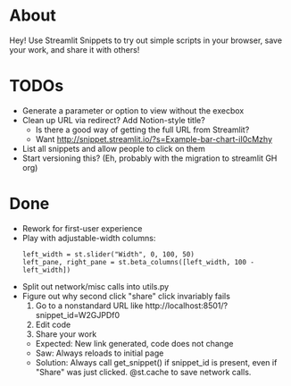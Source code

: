 # About

Hey! Use Streamlit Snippets to try out simple scripts in your browser, save your
work, and share it with others!

# TODOs

- Generate a parameter or option to view without the execbox
- Clean up URL via redirect? Add Notion-style title?
  - Is there a good way of getting the full URL from Streamlit?
  - Want http://snippet.streamlit.io/?s=Example-bar-chart-iI0cMzhy
- List all snippets and allow people to click on them
- Start versioning this? (Eh, probably with the migration to streamlit GH org)

# Done

- Rework for first-user experience
- Play with adjustable-width columns:
  ```
  left_width = st.slider("Width", 0, 100, 50)
  left_pane, right_pane = st.beta_columns([left_width, 100 - left_width])
  ```
- Split out network/misc calls into utils.py
- Figure out why second click "share" click invariably fails
  1. Go to a nonstandard URL like http://localhost:8501/?snippet_id=W2GJPDf0
  2. Edit code
  3. Share your work
  - Expected: New link generated, code does not change
  - Saw: Always reloads to initial page
  - Solution: Always call get_snippet() if snippet_id is present,
    even if "Share" was just clicked. @st.cache to save network calls.
